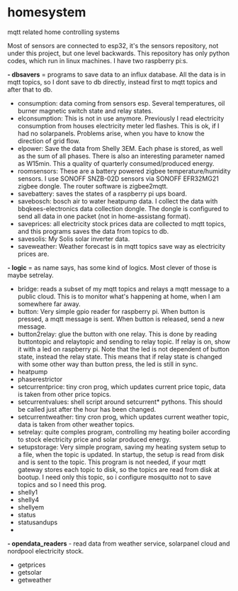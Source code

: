 # homesystem
mqtt related home controlling systems

Most of sensors are connected to esp32, it's the sensors repository, not under this project, but one level backwards.
This repository has only python codes, which run in linux machines. I have two raspberry pi:s.

****- dbsavers**** = programs to save data to an influx database. All the data is in mqtt topics, so I dont save to db 
 directly, instead first to mqtt topics and after that to db. 
 
 + consumption: data coming from sensors esp. Several temperatures, oil burner magnetic switch state and relay states.
 + elconsumption: This is not in use anymore. Previously I read electricity consumption from houses electricity meter 
 led flashes. This is ok, if I had no solarpanels. Problems arise, when you have to know the direction of grid flow.
 + elpower: Save the data from Shelly 3EM. Each phase is stored, as well as the sum of all phases. There is also an interesting parameter
 named as W15min. This a quality of quarterly consumed/produced energy.
 + roomsensors: These are a battery powered zigbee temperature/humidity sensors. I use SONOFF SNZB-02D sensors via SONOFF EFR32MG21
   zigbee dongle. The router software is zigbee2mqtt.
 + savebattery: saves the states of a raspberry pi ups board.
 + savebosch: bosch air to water heatpump data. I collect the data with bbqkees-electronics data collection dongle. The dongle is
   configured to send all data in one packet (not in home-assistang format).
 + saveprices: all electricity stock prices data are collected to mqtt topics, and this programs saves the data from topics to db.
 + savesolis: My Solis solar inverter data. 
 + saveweather: Weather forecast is in mqtt topics save way as electricity prices are.


****- logic**** = as name says, has some kind of logics. Most clever of those is maybe setrelay. 
 + bridge: reads a subset of my mqtt topics and relays a mqtt message to a public cloud. This is to monitor
   what's happening at home, when I am somewhere far away.
 + button: Very simple gpio reader for raspberry pi. When button is pressed, a mqtt message is sent. When button
   is released, send a new message.
 + button2relay: glue the button with one relay. This is done by reading buttontopic and relaytopic and sending to relay topic.
   If relay is on, show it with a led on raspberry pi. Note that the led is not dependent of button state, instead the relay state.
   This means that if relay state is changed with some other way than button press, the led is still in sync.
 + heatpump
 + phaserestrictor
 + setcurrentprice: tiny cron prog, which updates current price topic, data is taken from other price topics.
 + setcurrentvalues: shell script around setcurrent* pythons. This should be called just after the hour has been changed.
 + setcurrentweather: tiny cron prog, which updates current weather topic, data is taken from other weather topics.
 + setrelay: quite comples program, controlling my heating boiler according to stock electricity price and solar produced energy.
 + setupstorage:  Very simple program, saving my heating system setup to a file, when the topic is updated. In startup, the setup
   is read from disk and is sent to the topic. This program is not needed, if your mqtt gateway stores each topic to disk, so the
   topics are read from disk at bootup. I need only this topic, so i configure mosquitto not to save topics and so I need this prog.
 + shelly1
 + shelly4
 + shellyem
 + status
 + statusandups
 + 
****- opendata_readers**** - read data from weather service, solarpanel cloud and nordpool electricity stock.
 + getprices
 + getsolar
 + getweather

